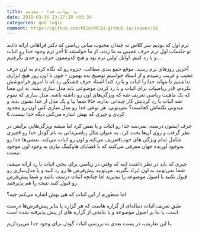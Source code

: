 ```yaml
---
title: به بهانه خدا - مقدمه
date: 2018-03-16 23:27:28 +03:30
categories: god logic
comment: https://github.com/MCSH/MCSH.github.io/issues/10
---
```

ترم اول که بودیم سر کلاس نه چندان محبوب مبانی ریاضی که دکتر فراهانی ارائه دادند تو جلسات اول ترم حرف عجیبی به ما زدند، از ما خواستند تا آخر ترم وجود خدا رو اثبات و یا رد کنیم. اوایل اولین ترم بود و هیچ کدوممون حرف رو جدی نگرفتیم...

آخرین روزهای ترم رسید، موقع جمع بندی مطالب، جزوه رو که نگاه کردم به اون حرف عجیب و غریب رسیدم و از استاد خواستم توضیح بده بهمون - چون تا اون روز هیچ ابزاری نداشتیم تا بتواند خدا را اثبات و یا رد کند! استاد حرف قشنگی زد که تا امروز فراموشش نکردم، 《در ریاضیات برای اثبات و یا رد کردن موضوعی باید مدل سازی بشه. به این معنا که یک ماهیت ریاضی تعریف شه که ویژگی‌های اون رو داشته باشه. مدل سازی که تموم شه اثبات یا رد کردنش کار چندانی نداره. حالا شما بیا و یک مدل از خدا نشون بده. و میدونی نکته‌اش کجاست؟ نمی‌تونی. هر نوعی خدا رو مدل سازی کنی اون رو محدود کردی و چیزی که بهش اشاره می‌کنی دیگه خدا نیست..》

حرف ایشون درسته، نمی‌شه خدا رو اثبات و یا نقض کرد اما میشه ویژگی‌هایی برایش در نظر گرفت و روی آن‌ها بحث کرد. به عنوان مثال ریاضی‌دانی به نام گودل خدا رو 《چیزی شامل تمام ویژگی های خوب》تعریف می‌کنه و اون رو اثبات می‌کنه. بعضی‌ها خدا رو به‌وجود آورنده جهان معرفی می‌کنند که با قضایای هاوکینگ نیازی به وجود اون موجود نیست. 

چیزی که باید در نظر داشت اینه که وقتی در ریاضی برای بحثی اثبات یا رد ارائه میشه، شما نمی‌تونید به اون ایراد بگیرید. می‌تونید پیش‌فرض ها رو رد کنید و یا مدل‌سازی رو قبول نکنید یا اصول موضوعه را نپذیرید اما چنانچه اثبات درست باشد و شما پیش‌فرض رو قبول کنید نتیجه را هم پذیرفتید.

اما منظورم از این اثبات که هی بهش اشاره می‌کنم چیه؟

طبق تعریف اثبات دنباله‌ای از گزاره هاست که هر گزاره یا بنابر پیش‌فرض‌ها درست است، یا بنا بر اصول موضوعه و یا نتایجی از گزاره های از پیش پذیرفته شده است.

با این تعاریف، در پست بعدی به بررسی اثبات گودل برای وجود خدا می‌پردازیم.